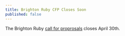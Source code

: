 ```yaml
---
title: Brighton Ruby CFP Closes Soon
published: false
---
```


The Brighton Ruby [call for proprosals][cfp] closes April 30th.

[cfp]: LINK
